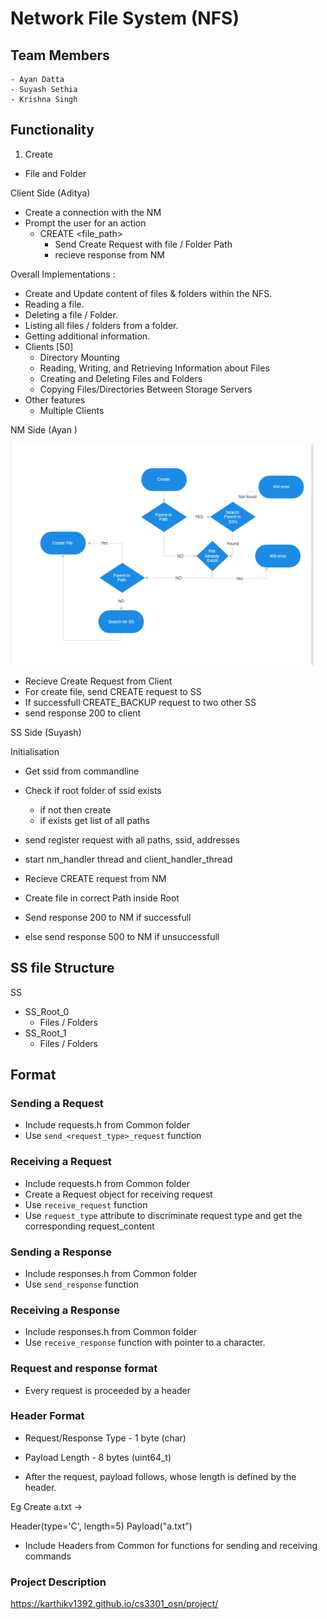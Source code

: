 # Network File System (NFS)

## Team Members

    - Ayan Datta
    - Suyash Sethia
    - Krishna Singh

## Functionality

1. Create

- File and Folder

Client Side (Aditya)

- Create a connection with the NM
- Prompt the user for an action
  - CREATE <file_path>
    - Send Create Request with file / Folder Path
    - recieve response from NM

Overall Implementations :

- Create and Update content of files & folders within the NFS.
- Reading a file.
- Deleting a file / Folder.
- Listing all files / folders from a folder.
- Getting additional information.
- Clients [50]
  - Directory Mounting
  - Reading, Writing, and Retrieving Information about Files
  - Creating and Deleting Files and Folders
  - Copying Files/Directories Between Storage Servers
- Other features
  - Multiple Clients

NM Side (Ayan )

![Alt text](image.png)

- Recieve Create Request from Client
- For create file, send CREATE request to SS
- If successfull CREATE_BACKUP request to two other SS
- send response 200 to client

SS Side (Suyash)

Initialisation

- Get ssid from commandline
- Check if root folder of ssid exists
  - if not then create
  - if exists get list of all paths
- send register request with all paths, ssid, addresses
- start nm_handler thread and client_handler_thread

- Recieve CREATE request from NM
- Create file in correct Path inside Root
- Send response 200 to NM if successfull
- else send response 500 to NM if unsuccessfull

## SS file Structure

SS

- SS_Root_0
  - Files / Folders
- SS_Root_1
  - Files / Folders

## Format

### Sending a Request

- Include requests.h from Common folder
- Use `send_<request_type>_request` function

### Receiving a Request

- Include requests.h from Common folder
- Create a Request object for receiving request
- Use `receive_request` function
- Use `request_type` attribute to discriminate request type and get the corresponding request_content

### Sending a Response

- Include responses.h from Common folder
- Use `send_response` function

### Receiving a Response

- Include responses.h from Common folder
- Use `receive_response` function with pointer to a character.

### Request and response format

- Every request is proceeded by a header

### Header Format

- Request/Response Type - 1 byte (char)
- Payload Length - 8 bytes (uint64_t)

- After the request, payload follows, whose length is defined by the header.

Eg Create a.txt ->


Header(type='C', length=5)
Payload("a.txt")

- Include Headers from Common for functions for sending and receiving commands

### Project Description 
https://karthikv1392.github.io/cs3301_osn/project/
